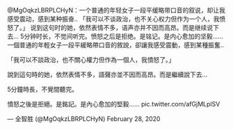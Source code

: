 @MgOqkzLBRPLCHyN：一个普通的年轻女子一段平缓略带口音的叙说，却让我感受震动，感到某种振奋.. 「我可以不谈政治，也不关心权力但作为一个人，我愤怒了。」 说到这句时的她，依然表情不多，语声亦并不因而高昂。而是继续说下去&#8230; 5分钟时长，不觉间听完。愤怒之后是拒绝。是铭记。是内心愈加的坚毅…… 一個普通的年輕女子一段平緩略帶口音的敘說，卻讓我感受震動，感到某種振奮..

「我可以不談政治，也不關心權力但作為一個人，我憤怒了。」

說到這句時的她，依然表情不多，語聲亦並不因而高昂。而是繼續說下去&#8230;

5分鐘時長，不覺間聽完。

憤怒之後是拒絕。是銘記。是內心愈加的堅毅…… pic.twitter.com/afGjMLplSV

&mdash; 全智胜 (@MgOqkzLBRPLCHyN) February 28, 2020 
